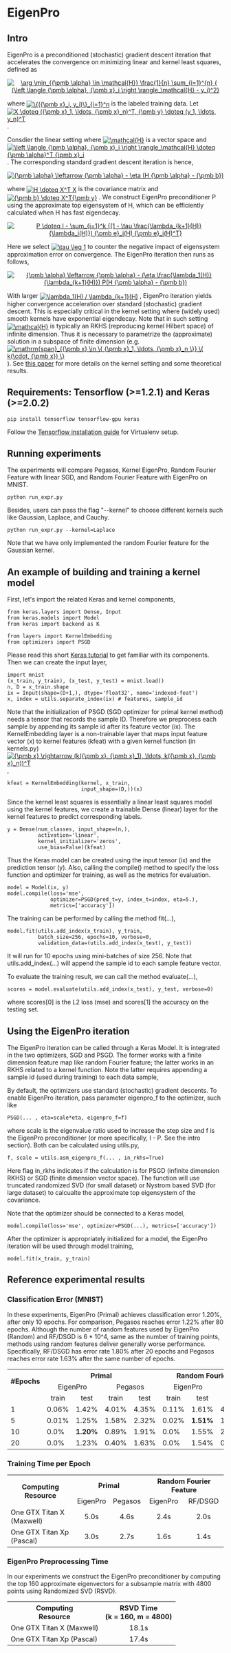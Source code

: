 # EigenPro

## Intro
EigenPro is a preconditioned (stochastic) gradient descent iteration that accelerates the convergence on minimizing linear and kernel least squares, defined as

<p align="center">
<a href="https://www.codecogs.com/eqnedit.php?latex=\arg&space;\min_{{\pmb&space;\alpha}&space;\in&space;\mathcal{H}}&space;\frac{1}{n}&space;\sum_{i=1}^{n}&space;{&space;(\left&space;\langle&space;{\pmb&space;\alpha},&space;{\pmb&space;x}_i&space;\right&space;\rangle_\mathcal{H}&space;-&space;y_i)^2}" target="_blank"><img src="https://latex.codecogs.com/png.latex?\arg&space;\min_{{\pmb&space;\alpha}&space;\in&space;\mathcal{H}}&space;\frac{1}{n}&space;\sum_{i=1}^{n}&space;{&space;(\left&space;\langle&space;{\pmb&space;\alpha},&space;{\pmb&space;x}_i&space;\right&space;\rangle_\mathcal{H}&space;-&space;y_i)^2}" title="\arg \min_{{\pmb \alpha} \in \mathcal{H}} \frac{1}{n} \sum_{i=1}^{n} { (\left \langle {\pmb \alpha}, {\pmb x}_i \right \rangle_\mathcal{H} - y_i)^2}" /></a>
</p>

where
<a href="https://www.codecogs.com/eqnedit.php?latex=\inline&space;\{({\pmb&space;x}_i,&space;y_i)\}_{i=1}^n" target="_blank"><img align="center" src="https://latex.codecogs.com/png.latex?\inline&space;\{({\pmb&space;x}_i,&space;y_i)\}_{i=1}^n" title="\{({\pmb x}_i, y_i)\}_{i=1}^n" /></a>
is the labeled training data. Let
<a href="https://www.codecogs.com/eqnedit.php?latex=\inline&space;X&space;\doteq&space;({\pmb&space;x}_1,&space;\ldots,&space;{\pmb&space;x}_n)^T,&space;{\pmb&space;y}&space;\doteq&space;(y_1,&space;\ldots,&space;y_n)^T" target="_blank"><img align="center" src="https://latex.codecogs.com/png.latex?\inline&space;X&space;\doteq&space;({\pmb&space;x}_1,&space;\ldots,&space;{\pmb&space;x}_n)^T,&space;{\pmb&space;y}&space;\doteq&space;(y_1,&space;\ldots,&space;y_n)^T" title="X \doteq ({\pmb x}_1, \ldots, {\pmb x}_n)^T, {\pmb y} \doteq (y_1, \ldots, y_n)^T" /></a>
.


Consdier the linear setting where 
<a href="https://www.codecogs.com/eqnedit.php?latex=\inline&space;\mathcal{H}" target="_blank"><img align="center" src="https://latex.codecogs.com/png.latex?\inline&space;\mathcal{H}" title="\mathcal{H}" /></a>
is a vector space and
<a href="https://www.codecogs.com/eqnedit.php?latex=\inline&space;\left&space;\langle&space;{\pmb&space;\alpha},&space;{\pmb&space;x}_i&space;\right&space;\rangle_\mathcal{H}&space;\doteq&space;{\pmb&space;\alpha}^T&space;{\pmb&space;x}_i" target="_blank"><img align="center" src="https://latex.codecogs.com/png.latex?\inline&space;\left&space;\langle&space;{\pmb&space;\alpha},&space;{\pmb&space;x}_i&space;\right&space;\rangle_\mathcal{H}&space;\doteq&space;{\pmb&space;\alpha}^T&space;{\pmb&space;x}_i" title="\left \langle {\pmb \alpha}, {\pmb x}_i \right \rangle_\mathcal{H} \doteq {\pmb \alpha}^T {\pmb x}_i" /></a>
. The corresponding standard gradient descent iteration is hence,

<p align="center">
<a href="https://www.codecogs.com/eqnedit.php?latex={\pmb&space;\alpha}&space;\leftarrow&space;{\pmb&space;\alpha}&space;-&space;\eta&space;(H&space;{\pmb&space;\alpha}&space;-&space;{\pmb&space;b})" target="_blank"><img src="https://latex.codecogs.com/png.latex?{\pmb&space;\alpha}&space;\leftarrow&space;{\pmb&space;\alpha}&space;-&space;\eta&space;(H&space;{\pmb&space;\alpha}&space;-&space;{\pmb&space;b})" title="{\pmb \alpha} \leftarrow {\pmb \alpha} - \eta (H {\pmb \alpha} - {\pmb b})" /></a>
</p>

where
<a href="https://www.codecogs.com/eqnedit.php?latex=\inline&space;H&space;\doteq&space;X^T&space;X" target="_blank"><img align="center" src="https://latex.codecogs.com/png.latex?\inline&space;H&space;\doteq&space;X^T&space;X" title="H \doteq X^T X" /></a>
is the covariance matrix and
<a href="https://www.codecogs.com/eqnedit.php?latex=\inline&space;{\pmb&space;b}&space;\doteq&space;X^T{\pmb&space;y}" target="_blank"><img align="center" src="https://latex.codecogs.com/png.latex?\inline&space;{\pmb&space;b}&space;\doteq&space;X^T{\pmb&space;y}" title="{\pmb b} \doteq X^T{\pmb y}" /></a>
. We construct EigenPro preconditioner P using the approximate top eigensystem of H,
which can be efficiently calculated when H has fast eigendecay.

<p align="center">
<a href="https://www.codecogs.com/eqnedit.php?latex=P&space;\doteq&space;I&space;-&space;\sum_{i=1}^k&space;{(1&space;-&space;\tau&space;\frac{\lambda_{k&plus;1}(H)}&space;{\lambda_i(H)})&space;{\pmb&space;e}_i(H)&space;{\pmb&space;e}_i(H)^T}" target="_blank"><img src="https://latex.codecogs.com/png.latex?P&space;\doteq&space;I&space;-&space;\sum_{i=1}^k&space;{(1&space;-&space;\tau&space;\frac{\lambda_{k&plus;1}(H)}&space;{\lambda_i(H)})&space;{\pmb&space;e}_i(H)&space;{\pmb&space;e}_i(H)^T}" title="P \doteq I - \sum_{i=1}^k {(1 - \tau \frac{\lambda_{k+1}(H)} {\lambda_i(H)}) {\pmb e}_i(H) {\pmb e}_i(H)^T}" /></a>
</p>

Here we select
<a href="https://www.codecogs.com/eqnedit.php?latex=\inline&space;\tau&space;\leq&space;1" target="_blank"><img align="center" src="https://latex.codecogs.com/png.latex?\inline&space;\tau&space;\leq&space;1" title="\tau \leq 1" /></a>
to counter the negative impact of eigensystem approximation error on convergence.
The EigenPro iteration then runs as follows,

<p align="center">
<a href="https://www.codecogs.com/eqnedit.php?latex={\pmb&space;\alpha}&space;\leftarrow&space;{\pmb&space;\alpha}&space;-&space;(\eta&space;\frac{\lambda_1(H)}{\lambda_{k&plus;1}(H)})&space;P(H&space;{\pmb&space;\alpha}&space;-&space;{\pmb&space;b})" target="_blank"><img src="https://latex.codecogs.com/png.latex?{\pmb&space;\alpha}&space;\leftarrow&space;{\pmb&space;\alpha}&space;-&space;(\eta&space;\frac{\lambda_1(H)}{\lambda_{k&plus;1}(H)})&space;P(H&space;{\pmb&space;\alpha}&space;-&space;{\pmb&space;b})" title="{\pmb \alpha} \leftarrow {\pmb \alpha} - (\eta \frac{\lambda_1(H)}{\lambda_{k+1}(H)}) P(H {\pmb \alpha} - {\pmb b})" /></a>
</p>

With larger
<a href="https://www.codecogs.com/eqnedit.php?latex=\inline&space;\lambda_1(H)&space;/&space;\lambda_{k&plus;1}(H)" target="_blank"><img align="center" src="https://latex.codecogs.com/png.latex?\inline&space;\lambda_1(H)&space;/&space;\lambda_{k&plus;1}(H)" title="\lambda_1(H) / \lambda_{k+1}(H)" /></a>
, EigenPro iteration yields higher convergence acceleration over standard (stochastic) gradient descent.
This is especially critical in the kernel setting where (widely used) smooth kernels have exponential eigendecay.
Note that in such setting 
<a href="https://www.codecogs.com/eqnedit.php?latex=\inline&space;\mathcal{H}" target="_blank"><img align="center" src="https://latex.codecogs.com/png.latex?\inline&space;\mathcal{H}" title="\mathcal{H}" /></a> 
is typically an RKHS (reproducing kernel Hilbert space) of infinite dimension. Thus it is necessary to parametrize the (approximate) solution in a subspace of finite dimension (e.g. 
<a href="https://www.codecogs.com/eqnedit.php?latex=\inline&space;\mathrm{span}_{{\pmb&space;x}&space;\in&space;\{&space;{\pmb&space;x}_1,&space;\ldots,&space;{\pmb&space;x}_n&space;\}}&space;\{&space;k(\cdot,&space;{\pmb&space;x})&space;\}" target="_blank"><img align="center" src="https://latex.codecogs.com/png.latex?\inline&space;\mathrm{span}_{{\pmb&space;x}&space;\in&space;\{&space;{\pmb&space;x}_1,&space;\ldots,&space;{\pmb&space;x}_n&space;\}}&space;\{&space;k(\cdot,&space;{\pmb&space;x})&space;\}" title="\mathrm{span}_{{\pmb x} \in \{ {\pmb x}_1, \ldots, {\pmb x}_n \}} \{ k(\cdot, {\pmb x}) \}" /></a>
).
See [this paper]() for more details on the kernel setting and some theoretical results.



## Requirements: Tensorflow (>=1.2.1) and Keras (>=2.0.2)
```
pip install tensorflow tensorflow-gpu keras
```
Follow the [Tensorflow installation guide](https://www.tensorflow.org/install/install_linux) for Virtualenv setup.


## Running experiments
The experiments will compare Pegasos, Kernel EigenPro, Random Fourier Feature with linear SGD, and Random Fourier Feature with EigenPro on MNIST.
```
python run_expr.py
```

Besides, users can pass the flag "--kernel" to choose different kernels such like Gaussian, Laplace, and Cauchy.
```
python run_expr.py --kernel=Laplace
```
Note that we have only implemented the random Fourier feature for the Gaussian kernel.


## An example of building and training a kernel model
First, let's import the related Keras and kernel components,
```
from keras.layers import Dense, Input
from keras.models import Model
from keras import backend as K

from layers import KernelEmbedding
from optimizers import PSGD
```

Please read this short [Keras tutorial](https://keras.io/getting-started/sequential-model-guide/)
to get familiar with its components.
Then we can create the input layer,
```
import mnist
(x_train, y_train), (x_test, y_test) = mnist.load()
n, D = x_train.shape
ix = Input(shape=(D+1,), dtype='float32', name='indexed-feat')
x, index = utils.separate_index(ix) # features, sample_id
```

Note that the initialization of PSGD (SGD optimizer for primal kernel method) needs a tensor that records the sample ID.
Therefore we preprocess each sample by appending its sample id after its feature vector (ix).
The KernelEmbedding layer is a non-trainable layer that maps input feature vector (x) to kernel features (kfeat) 
with a given kernel function (in kernels.py) 
<a href="https://www.codecogs.com/eqnedit.php?latex=\inline&space;{\pmb&space;x}&space;\rightarrow&space;(k({\pmb&space;x},&space;{\pmb&space;x}_1),&space;\ldots,&space;k({\pmb&space;x},&space;{\pmb&space;x}_n))^T" target="_blank"><img align="center" src="https://latex.codecogs.com/png.latex?\inline&space;{\pmb&space;x}&space;\rightarrow&space;(k({\pmb&space;x},&space;{\pmb&space;x}_1),&space;\ldots,&space;k({\pmb&space;x},&space;{\pmb&space;x}_n))^T" title="{\pmb x} \rightarrow (k({\pmb x}, {\pmb x}_1), \ldots, k({\pmb x}, {\pmb x}_n))^T" /></a>
,
```
kfeat = KernelEmbedding(kernel, x_train,
                        input_shape=(D,))(x)
```

Since the kernel least squares is essentially a linear least squares model using the kernel features,
we create a trainable Dense (linear) layer for the kernel features to predict corresponding labels.
```
y = Dense(num_classes, input_shape=(n,),
          activation='linear',
          kernel_initializer='zeros',
          use_bias=False)(kfeat)
```

Thus the Keras model can be created using the input tensor (ix) and the prediction tensor (y).
Also, calling the compile() method to specify the loss function and optimizer for training,
as well as the metrics for evaluation.
```
model = Model(ix, y)
model.compile(loss='mse',
              optimizer=PSGD(pred_t=y, index_t=index, eta=5.),
              metrics=['accuracy'])
```

The training can be performed by calling the method fit(...),
```
model.fit(utils.add_index(x_train), y_train,
          batch_size=256, epochs=10, verbose=0,
          validation_data=(utils.add_index(x_test), y_test))
```

It will run for 10 epochs using mini-batches of size 256. Note that utils.add\_index(...) will append
the sample id to each sample feature vector.

To evaluate the training result, we can call the method evaluate(...),
```
scores = model.evaluate(utils.add_index(x_test), y_test, verbose=0)
```
where scores[0] is the L2 loss (mse) and scores[1] the accuracy on the testing set.



## Using the EigenPro iteration
The EigenPro iteration can be called through a Keras Model.
It is integrated in the two optimizers, SGD and PSGD. The former works with a finite dimension feature map like random Fourier feature; the latter works in an RKHS related to a kernel function. Note the latter requires appending a sample id (used during training) to each data sample,

By default, the optimizers use standard (stochastic) gradient descents. To enable EigenPro iteration, pass parameter eigenpro\_f to the optimizer, such like
```
PSGD(... , eta=scale*eta, eigenpro_f=f)
```
where scale is the eigenvalue ratio used to increase the step size and f is the EigenPro preconditioner (or more specifically, I - P. See the intro section).
Both can be calculated using utils.py,
```
f, scale = utils.asm_eigenpro_f(... , in_rkhs=True)
```
Here flag in\_rkhs indicates if the calculation is for PSGD (infinite dimension RKHS) or SGD (finite dimension vector space).
The function will use truncated randomized SVD (for small dataset) or Nystrom based SVD (for large dataset) to calcualte the approximate top eigensystem of the covariance.

Note that the optimizer should be connected to a Keras model,
```
model.compile(loss='mse', optimizer=PSGD(...), metrics=['accuracy'])
```

After the optimizer is appropriately initialized for a model, the EigenPro iteration will be used through model training,
```
model.fit(x_train, y_train)
```


## Reference experimental results

### Classification Error (MNIST)
In these experiments, EigenPro (Primal) achieves classification error 1.20%, after only 10 epochs. For comparison, Pegasos reaches error 1.22% after 80 epochs. Although the number of random features used by EigenPro (Random) and RF/DSGD is 6 * 10^4, same as the number of training points, methods using random features deliver generally worse performance. Specifically, RF/DSGD has error rate 1.80% after 20 epochs and Pegasos reaches error rate 1.63% after the same number of epochs.

<table>
  <tr>
    <th rowspan="2">#Epochs</th>
    <th colspan="4">Primal</th>
    <th colspan="4">Random Fourier Feature</th>
  </tr>
  <tr>
    <td colspan="2" align="center">EigenPro</td>
    <td colspan="2" align="center">Pegasos</td>
    <td colspan="2" align="center">EigenPro</td>
    <td colspan="2" align="center">RF/DSGD</td>
  </tr>
  <tr>
    <td></td>
    <td align="center">train</td>
    <td align="center">test</td>
    <td align="center">train</td>
    <td align="center">test</td>
    <td align="center">train</td>
    <td align="center">test</td>
    <td align="center">train</td>
    <td align="center">test</td>
  </tr>
  <tr>
    <td>1</td>
    <td>0.06%</td>
    <td>1.42%</td>
    <td>4.01%</td>
    <td>4.35%</td>
    <td>0.11%</td>
    <td>1.61%</td>
    <td>4.03%</td>
    <td>4.31%</td>
  </tr>
  <tr>
    <td>5</td>
    <td>0.01%</td>
    <td>1.25%</td>
    <td>1.58%</td>
    <td>2.32%</td>
    <td>0.02%</td>
    <td><b>1.51%</b></td>
    <td>1.64%</td>
    <td>2.41%</td>
  </tr>
  <tr>
    <td>10</td>
    <td>0.0%</td>
    <td><b>1.20%</b></td>
    <td>0.89%</td>
    <td>1.91%</td>
    <td>0.0%</td>
    <td>1.55%</td>
    <td>2.02%</td>
    <td>1.97%</td>
  </tr>
  <tr>
    <td>20</td>
    <td>0.0%</td>
    <td>1.23%</td>
    <td>0.40%</td>
    <td>1.63%</td>
    <td>0.0%</td>
    <td>1.54%</td>
    <td>0.48%</td>
    <td>1.80%</td>
  </tr>
</table>


### Training Time per Epoch

<table>
  <tr>
    <th rowspan="2">Computing<br>Resource</th>
    <th colspan="2">Primal</th>
    <th colspan="2">Random Fourier Feature</th>
  </tr>
  <tr>
    <td align="center">EigenPro</td>
    <td align="center">Pegasos</td>
    <td align="center">EigenPro</td>
    <td align="center">RF/DSGD</td>
  </tr>
  <tr>
    <td>One GTX Titan X (Maxwell)</td>
    <td align="center">5.0s</td>
    <td align="center">4.6s</td>
    <td align="center">2.4s</td>
    <td align="center">2.0s</td>
  </tr>
  <tr>
    <td>One GTX Titan Xp (Pascal)</td>
    <td align="center">3.0s</td>
    <td align="center">2.7s</td>
    <td align="center">1.6s</td>
    <td align="center">1.4s</td>
  </tr>
</table>

### EigenPro Preprocessing Time
In our experiments we construct the EigenPro preconditioner by computing the top 160 approximate eigenvectors for a subsample matrix with 4800 points using Randomized SVD (RSVD).

<table>
  <tr>
    <th>Computing<br>Resource</th>
    <th>RSVD Time<br>(k = 160, m = 4800)</th>
  </tr>
  <tr>
    <td>One GTX Titan X (Maxwell)</td>
    <td align="center">18.1s</td>
  </tr>
  <tr>
    <td>One GTX Titan Xp (Pascal)</td>
    <td align="center">17.4s</td>
  </tr>
</table>
